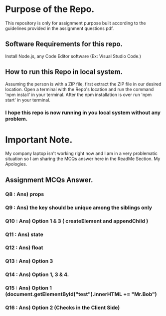 # Purpose of the Repo.

This repository is only for assignment purpose built according to the guidelines provided in the assignment questions pdf.

## Software Requirements for this repo.

Install Node.js, any Code Editor software (Ex: Visual Studio Code.)

## How to run this Repo in local system.

Assuming the person is with a ZIP file, first extract the ZIP file in our desired location.
Open a terminal with the Repo's location and run the command 'npm install' in your terminal.
After the npm installation is over run 'npm start' in your terminal.

### I hope this repo is now running in you local system without any problem.

# Important Note.

My company laptop isn't working right now and I am in a very problematic situation so I am sharing the MCQs answer here in the ReadMe Section. My Apologies.

## Assignment MCQs Answer.

### Q8 : Ans) props
### Q9 : Ans) the key should be unique among the siblings only
### Q10 : Ans) Option 1 & 3 ( createElement and appendChild )
### Q11 : Ans) state
### Q12 : Ans) float
### Q13 : Ans) Option 3
### Q14 : Ans) Option 1, 3 & 4.
### Q15 : Ans) Option 1 (document.getElementById("test").innerHTML += "Mr.Bob")
### Q16 : Ans) Option 2 (Checks in the Client Side)
